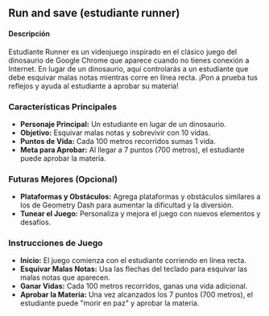 ## Run and save (estudiante runner)
#### Descripción

Estudiante Runner es un videojuego inspirado en el clásico juego del dinosaurio de Google Chrome que aparece cuando no tienes conexión a Internet. En lugar de un dinosaurio, aquí controlarás a un estudiante que debe esquivar malas notas mientras corre en línea recta. ¡Pon a prueba tus reflejos y ayuda al estudiante a aprobar su materia!

### Características Principales

- **Personaje Principal:** Un estudiante en lugar de un dinosaurio.
- **Objetivo:** Esquivar malas notas y sobrevivir con 10 vidas.
- **Puntos de Vida:** Cada 100 metros recorridos sumas 1 vida.
- **Meta para Aprobar:** Al llegar a 7 puntos (700 metros), el estudiante puede aprobar la materia.

### Futuras Mejores (Opcional)

- **Plataformas y Obstáculos:** Agrega plataformas y obstáculos similares a los de Geometry Dash para aumentar la dificultad y la diversión.
- **Tunear el Juego:** Personaliza y mejora el juego con nuevos elementos y desafíos.

### Instrucciones de Juego

- **Inicio:** El juego comienza con el estudiante corriendo en línea recta.
- **Esquivar Malas Notas:** Usa las flechas del teclado para esquivar las malas notas que aparecen.
- **Ganar Vidas:** Cada 100 metros recorridos, ganas una vida adicional.
- **Aprobar la Materia:** Una vez alcanzados los 7 puntos (700 metros), el estudiante puede "morir en paz" y aprobar la materia.

